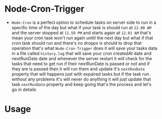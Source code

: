 # Node-Cron-Trigger

- `Node-Cron` is a perfect option to schedule tasks on server side to run in a specific time of the day but what if your task is should run at `12.00 AM` and the server stopped at `11.59 PM` and starts again at `12.01 AM` that's mean your cron task won't run again untill the next day but what if that cron task should run and there's no dropps is should to drop that operation  that's what `Node-Cron-Trigger` does it will save your tasks data in a file called `history.log` that will save your cron createdAt date and nextRunDate date and whenever the server restart it will check for the tasks that need to get run if their nextRunDate is passed or not and if they are is passed then it will run them and update it's `nextRunDate` property that will happens just with expaired tasks but if the task run without any problems it's will never do anything it will just update that task `nextRunDate` property and keep going that's the process and let's go in details

# Usage
